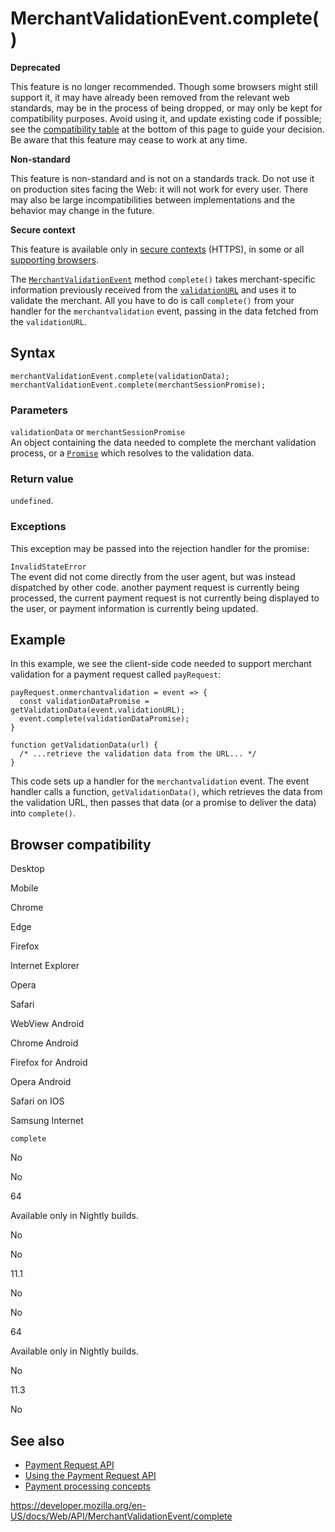MerchantValidationEvent.complete()
==================================

**Deprecated**

This feature is no longer recommended. Though some browsers might still support it, it may have already been removed from the relevant web standards, may be in the process of being dropped, or may only be kept for compatibility purposes. Avoid using it, and update existing code if possible; see the [compatibility table](#browser_compatibility) at the bottom of this page to guide your decision. Be aware that this feature may cease to work at any time.

**Non-standard**

This feature is non-standard and is not on a standards track. Do not use it on production sites facing the Web: it will not work for every user. There may also be large incompatibilities between implementations and the behavior may change in the future.

**Secure context**

This feature is available only in [secure contexts](https://developer.mozilla.org/en-US/docs/Web/Security/Secure_Contexts) (HTTPS), in some or all [supporting browsers](#browser_compatibility).

The [`MerchantValidationEvent`](../merchantvalidationevent) method `complete()` takes merchant-specific information previously received from the [`validationURL`](validationurl) and uses it to validate the merchant. All you have to do is call `complete()` from your handler for the `merchantvalidation` event, passing in the data fetched from the `validationURL`.

Syntax
------

    merchantValidationEvent.complete(validationData);
    merchantValidationEvent.complete(merchantSessionPromise);

### Parameters

 `validationData` or `merchantSessionPromise`   
An object containing the data needed to complete the merchant validation process, or a [`Promise`](https://developer.mozilla.org/en-US/docs/Web/JavaScript/Reference/Global_Objects/Promise) which resolves to the validation data.

### Return value

`undefined`.

### Exceptions

This exception may be passed into the rejection handler for the promise:

`InvalidStateError`  
The event did not come directly from the user agent, but was instead dispatched by other code. another payment request is currently being processed, the current payment request is not currently being displayed to the user, or payment information is currently being updated.

Example
-------

In this example, we see the client-side code needed to support merchant validation for a payment request called `payRequest`:

    payRequest.onmerchantvalidation = event => {
      const validationDataPromise = getValidationData(event.validationURL);
      event.complete(validationDataPromise);
    }

    function getValidationData(url) {
      /* ...retrieve the validation data from the URL... */
    }

This code sets up a handler for the `merchantvalidation` event. The event handler calls a function, `getValidationData()`, which retrieves the data from the validation URL, then passes that data (or a promise to deliver the data) into `complete()`.

Browser compatibility
---------------------

Desktop

Mobile

Chrome

Edge

Firefox

Internet Explorer

Opera

Safari

WebView Android

Chrome Android

Firefox for Android

Opera Android

Safari on IOS

Samsung Internet

`complete`

No

No

64

Available only in Nightly builds.

No

No

11.1

No

No

64

Available only in Nightly builds.

No

11.3

No

See also
--------

-   [Payment Request API](../payment_request_api)
-   [Using the Payment Request API](../payment_request_api/using_the_payment_request_api)
-   [Payment processing concepts](../payment_request_api/concepts)

<a href="https://developer.mozilla.org/en-US/docs/Web/API/MerchantValidationEvent/complete" class="_attribution-link">https://developer.mozilla.org/en-US/docs/Web/API/MerchantValidationEvent/complete</a>
